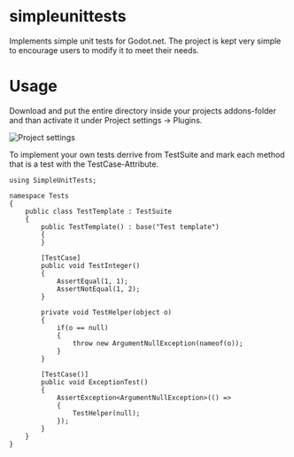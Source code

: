 # simpleunittests
Implements simple unit tests for Godot.net. The project is kept very simple to encourage users to modify it to meet their needs.

# Usage
Download and put the entire directory inside your projects addons-folder and than activate it under Project settings -> Plugins.

![Project settings](https://github.com/DirkChristianBecker/simpleunittests/tree/master/images/ProjectSettings.png?raw=true)


To implement your own tests derrive from TestSuite and mark each method that is a test with the TestCase-Attribute. 

```
using SimpleUnitTests;

namespace Tests
{
    public class TestTemplate : TestSuite
    {
        public TestTemplate() : base("Test template")
        {
        }

        [TestCase]
        public void TestInteger()
        {
            AssertEqual(1, 1);
            AssertNotEqual(1, 2);
        }

        private void TestHelper(object o)
        {
            if(o == null)
            {
                throw new ArgumentNullException(nameof(o));
            }
        }

        [TestCase()]
        public void ExceptionTest()
        {
            AssertException<ArgumentNullException>(() =>
            {
                TestHelper(null);
            });
        }
    }
}
```


